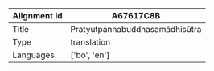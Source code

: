 |Alignment id | A67617C8B
| --- | --- 
|Title | Pratyutpannabuddhasamādhisūtra 
|Type | translation
|Languages | ['bo', 'en']